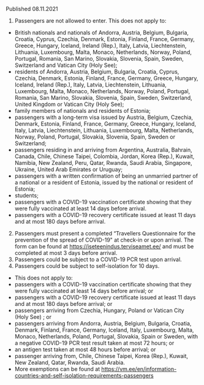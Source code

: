 Published 08.11.2021
1. Passengers are not allowed to enter.
This does not apply to:
- British nationals and nationals of Andorra, Austria, Belgium, Bulgaria, Croatia, Cyprus, Czechia, Denmark, Estonia, Finland, France, Germany, Greece, Hungary, Iceland, Ireland (Rep.), Italy, Latvia, Liechtenstein, Lithuania, Luxembourg, Malta, Monaco, Netherlands, Norway, Poland, Portugal, Romania, San Marino, Slovakia, Slovenia, Spain, Sweden, Switzerland and Vatican City (Holy See);
- residents of Andorra, Austria, Belgium, Bulgaria, Croatia, Cyprus, Czechia, Denmark, Estonia, Finland, France, Germany, Greece, Hungary, Iceland, Ireland (Rep.), Italy, Latvia, Liechtenstein, Lithuania, Luxembourg, Malta, Monaco, Netherlands, Norway, Poland, Portugal, Romania, San Marino, Slovakia, Slovenia, Spain, Sweden, Switzerland, United Kingdom or Vatican City (Holy See);
- family members of nationals and residents of Estonia;
- passengers with a long-term visa issued by Austria, Belgium, Czechia, Denmark, Estonia, Finland, France, Germany, Greece, Hungary, Iceland, Italy, Latvia, Liechtenstein, Lithuania, Luxembourg, Malta, Netherlands, Norway, Poland, Portugal, Slovakia, Slovenia, Spain, Sweden or Switzerland;
- passengers residing in and arriving from Argentina, Australia, Bahrain, Canada, Chile, Chinese Taipei, Colombia, Jordan, Korea (Rep.), Kuwait, Namibia, New Zealand, Peru, Qatar, Rwanda, Saudi Arabia, Singapore, Ukraine, United Arab Emirates or Uruguay;
- passengers with a written confirmation of being an unmarried partner of a national or a resident of Estonia, issued by the national or resident of Estonia;
- students;
- passengers with a COVID-19 vaccination certificate showing that they were fully vaccinated at least 14 days before arrival.
- passengers with a COVID-19 recovery certificate issued at least 11 days and at most 180 days before arrival.
2. Passengers must present a completed “Travellers Questionnaire for the prevention of the spread of COVID-19" at check-in or upon arrival. The form can be found at <a href="https://iseteenindus.terviseamet.ee/">https://iseteenindus.terviseamet.ee/</a> and must be completed at most 3 days before arrival.
3. Passengers could be subject to a COVID-19 PCR test upon arrival.
4. Passengers could be subject to self-isolation for 10 days.
- This does not apply to:
- passengers with a COVID-19 vaccination certificate showing that they were fully vaccinated at least 14 days before arrival; or
- passengers with a COVID-19 recovery certificate issued at least 11 days and at most 180 days before arrival; or
- passengers arriving from Czechia, Hungary, Poland or Vatican City (Holy See) ; or
- passengers arriving from Andorra, Austria, Belgium, Bulgaria, Croatia, Denmark, Finland, France, Germany, Iceland, Italy, Luxembourg, Malta, Monaco, Netherlands, Poland, Portugal, Slovakia, Spain or Sweden, with a negative COVID-19 PCR test result taken at most 72 hours; or
- an antigen test taken at most 48 hours before arrival; or
- passenger arriving from, Chile, Chinese Taipei, Korea (Rep.), Kuwait, New Zealand, Qatar, Rwanda, Saudi Arabia.
- More exemptions can be found at <a href="https://vm.ee/en/information-countries-and-self-isolation-requirements-passengers">https://vm.ee/en/information-countries-and-self-isolation-requirements-passengers</a>